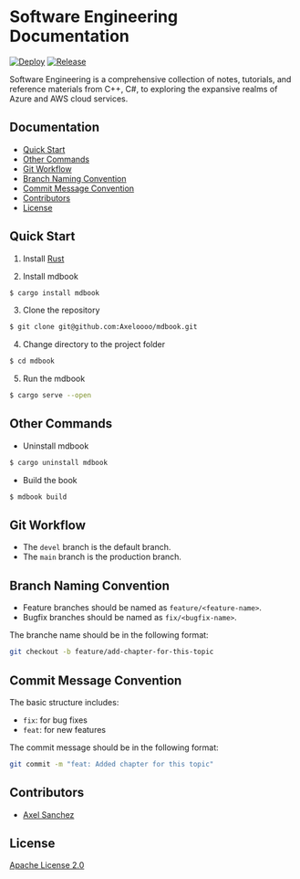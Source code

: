 # Software Engineering Documentation

[![Deploy](https://github.com/Axeloooo/mdbook/actions/workflows/deploy.yaml/badge.svg)](https://github.com/Axeloooo/mdbook/actions/workflows/deploy.yaml)
[![Release](https://github.com/Axeloooo/mdbook/actions/workflows/release.yaml/badge.svg)](https://github.com/Axeloooo/mdbook/actions/workflows/release.yaml)

Software Engineering is a comprehensive collection of notes, tutorials, and reference materials from C++, C#, to exploring the expansive realms of Azure and AWS cloud services.

## Documentation

- [Quick Start](#quick-start)
- [Other Commands](#other-commands)
- [Git Workflow](#git-workflow)
- [Branch Naming Convention](#branch-naming-convention)
- [Commit Message Convention](#commit-message-convention)
- [Contributors](#contributors)
- [License](#license)

## Quick Start

1. Install [Rust](https://www.rust-lang.org/tools/install)

2. Install mdbook

```bash
$ cargo install mdbook
```

3. Clone the repository

```bash
$ git clone git@github.com:Axeloooo/mdbook.git
```

4. Change directory to the project folder

```bash
$ cd mdbook
```

5. Run the mdbook

```bash
$ cargo serve --open
```

## Other Commands

- Uninstall mdbook

```bash
$ cargo uninstall mdbook
```

- Build the book

```bash
$ mdbook build
```

## Git Workflow

- The `devel` branch is the default branch.
- The `main` branch is the production branch.

## Branch Naming Convention

- Feature branches should be named as `feature/<feature-name>`.
- Bugfix branches should be named as `fix/<bugfix-name>`.

The branche name should be in the following format:

```bash
git checkout -b feature/add-chapter-for-this-topic
```

## Commit Message Convention

The basic structure includes:

- `fix`: for bug fixes
- `feat`: for new features

The commit message should be in the following format:

```bash
git commit -m "feat: Added chapter for this topic"
```

## Contributors

- [Axel Sanchez](https://github.com/Axeloooo)

## License

[Apache License 2.0](https://www.apache.org/licenses/LICENSE-2.0)
